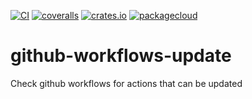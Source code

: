 [![CI](https://github.com/lpenz/github-workflows-update/actions/workflows/ci.yml/badge.svg)](https://github.com/lpenz/github-workflows-update/actions/workflows/ci.yml)
[![coveralls](https://coveralls.io/repos/github/lpenz/github-workflows-update/badge.svg?branch=main)](https://coveralls.io/github/lpenz/github-workflows-update?branch=main)
[![crates.io](https://img.shields.io/crates/v/github-workflows-update)](https://crates.io/crates/github-workflows-update)
[![packagecloud](https://img.shields.io/badge/deb-packagecloud.io-844fec.svg)](https://packagecloud.io/app/lpenz/debian/search?q=github-workflows-update)

# github-workflows-update
Check github workflows for actions that can be updated
